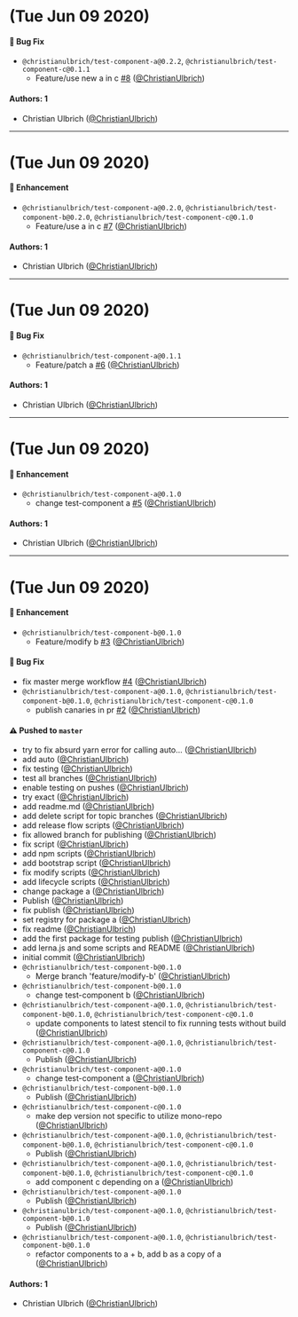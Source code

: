 # (Tue Jun 09 2020)

#### 🐛 Bug Fix

- `@christianulbrich/test-component-a@0.2.2`, `@christianulbrich/test-component-c@0.1.1`
  - Feature/use new a in c [#8](https://github.com/ChristianUlbrich/lerna-release-prototype-in-action/pull/8) ([@ChristianUlbrich](https://github.com/ChristianUlbrich))

#### Authors: 1

- Christian Ulbrich ([@ChristianUlbrich](https://github.com/ChristianUlbrich))

---

# (Tue Jun 09 2020)

#### 🚀 Enhancement

- `@christianulbrich/test-component-a@0.2.0`, `@christianulbrich/test-component-b@0.2.0`, `@christianulbrich/test-component-c@0.1.0`
  - Feature/use a in c [#7](https://github.com/ChristianUlbrich/lerna-release-prototype-in-action/pull/7) ([@ChristianUlbrich](https://github.com/ChristianUlbrich))

#### Authors: 1

- Christian Ulbrich ([@ChristianUlbrich](https://github.com/ChristianUlbrich))

---

# (Tue Jun 09 2020)

#### 🐛 Bug Fix

- `@christianulbrich/test-component-a@0.1.1`
  - Feature/patch a [#6](https://github.com/ChristianUlbrich/lerna-release-prototype-in-action/pull/6) ([@ChristianUlbrich](https://github.com/ChristianUlbrich))

#### Authors: 1

- Christian Ulbrich ([@ChristianUlbrich](https://github.com/ChristianUlbrich))

---

# (Tue Jun 09 2020)

#### 🚀 Enhancement

- `@christianulbrich/test-component-a@0.1.0`
  - change test-component a [#5](https://github.com/ChristianUlbrich/lerna-release-prototype-in-action/pull/5) ([@ChristianUlbrich](https://github.com/ChristianUlbrich))

#### Authors: 1

- Christian Ulbrich ([@ChristianUlbrich](https://github.com/ChristianUlbrich))

---

# (Tue Jun 09 2020)

#### 🚀 Enhancement

- `@christianulbrich/test-component-b@0.1.0`
  - Feature/modify b [#3](https://github.com/ChristianUlbrich/lerna-release-prototype-in-action/pull/3) ([@ChristianUlbrich](https://github.com/ChristianUlbrich))

#### 🐛 Bug Fix

- fix master merge workflow [#4](https://github.com/ChristianUlbrich/lerna-release-prototype-in-action/pull/4) ([@ChristianUlbrich](https://github.com/ChristianUlbrich))
- `@christianulbrich/test-component-a@0.1.0`, `@christianulbrich/test-component-b@0.1.0`, `@christianulbrich/test-component-c@0.1.0`
  - publish canaries in pr [#2](https://github.com/ChristianUlbrich/lerna-release-prototype-in-action/pull/2) ([@ChristianUlbrich](https://github.com/ChristianUlbrich))

#### ⚠️ Pushed to `master`

- try to fix absurd yarn error for calling auto... ([@ChristianUlbrich](https://github.com/ChristianUlbrich))
- add auto ([@ChristianUlbrich](https://github.com/ChristianUlbrich))
- fix testing ([@ChristianUlbrich](https://github.com/ChristianUlbrich))
- test all branches ([@ChristianUlbrich](https://github.com/ChristianUlbrich))
- enable testing on pushes ([@ChristianUlbrich](https://github.com/ChristianUlbrich))
- try exact ([@ChristianUlbrich](https://github.com/ChristianUlbrich))
- add readme.md ([@ChristianUlbrich](https://github.com/ChristianUlbrich))
- add delete script for topic branches ([@ChristianUlbrich](https://github.com/ChristianUlbrich))
- add release flow scripts ([@ChristianUlbrich](https://github.com/ChristianUlbrich))
- fix allowed branch for publishing ([@ChristianUlbrich](https://github.com/ChristianUlbrich))
- fix script ([@ChristianUlbrich](https://github.com/ChristianUlbrich))
- add npm scripts ([@ChristianUlbrich](https://github.com/ChristianUlbrich))
- add bootstrap script ([@ChristianUlbrich](https://github.com/ChristianUlbrich))
- fix modify scripts ([@ChristianUlbrich](https://github.com/ChristianUlbrich))
- add lifecycle scripts ([@ChristianUlbrich](https://github.com/ChristianUlbrich))
- change package a ([@ChristianUlbrich](https://github.com/ChristianUlbrich))
- Publish ([@ChristianUlbrich](https://github.com/ChristianUlbrich))
- fix publish ([@ChristianUlbrich](https://github.com/ChristianUlbrich))
- set registry for package a ([@ChristianUlbrich](https://github.com/ChristianUlbrich))
- fix readme ([@ChristianUlbrich](https://github.com/ChristianUlbrich))
- add the first package for testing publish ([@ChristianUlbrich](https://github.com/ChristianUlbrich))
- add lerna.js and some scripts and README ([@ChristianUlbrich](https://github.com/ChristianUlbrich))
- initial commit ([@ChristianUlbrich](https://github.com/ChristianUlbrich))
- `@christianulbrich/test-component-b@0.1.0`
  - Merge branch 'feature/modify-b' ([@ChristianUlbrich](https://github.com/ChristianUlbrich))
- `@christianulbrich/test-component-b@0.1.0`
  - change test-component b ([@ChristianUlbrich](https://github.com/ChristianUlbrich))
- `@christianulbrich/test-component-a@0.1.0`, `@christianulbrich/test-component-b@0.1.0`, `@christianulbrich/test-component-c@0.1.0`
  - update components to latest stencil to fix running tests without build ([@ChristianUlbrich](https://github.com/ChristianUlbrich))
- `@christianulbrich/test-component-a@0.1.0`, `@christianulbrich/test-component-c@0.1.0`
  - Publish ([@ChristianUlbrich](https://github.com/ChristianUlbrich))
- `@christianulbrich/test-component-a@0.1.0`
  - change test-component a ([@ChristianUlbrich](https://github.com/ChristianUlbrich))
- `@christianulbrich/test-component-b@0.1.0`
  - Publish ([@ChristianUlbrich](https://github.com/ChristianUlbrich))
- `@christianulbrich/test-component-c@0.1.0`
  - make dep version not specific to utilize mono-repo ([@ChristianUlbrich](https://github.com/ChristianUlbrich))
- `@christianulbrich/test-component-a@0.1.0`, `@christianulbrich/test-component-b@0.1.0`, `@christianulbrich/test-component-c@0.1.0`
  - Publish ([@ChristianUlbrich](https://github.com/ChristianUlbrich))
- `@christianulbrich/test-component-a@0.1.0`, `@christianulbrich/test-component-b@0.1.0`, `@christianulbrich/test-component-c@0.1.0`
  - add component c depending on a ([@ChristianUlbrich](https://github.com/ChristianUlbrich))
- `@christianulbrich/test-component-a@0.1.0`
  - Publish ([@ChristianUlbrich](https://github.com/ChristianUlbrich))
- `@christianulbrich/test-component-a@0.1.0`, `@christianulbrich/test-component-b@0.1.0`
  - Publish ([@ChristianUlbrich](https://github.com/ChristianUlbrich))
- `@christianulbrich/test-component-a@0.1.0`, `@christianulbrich/test-component-b@0.1.0`
  - refactor components to a + b, add b as a copy of a ([@ChristianUlbrich](https://github.com/ChristianUlbrich))

#### Authors: 1

- Christian Ulbrich ([@ChristianUlbrich](https://github.com/ChristianUlbrich))

